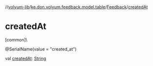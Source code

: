//[volyum-lib](../../../index.md)/[ke.don.volyum.feedback.model.table](../index.md)/[Feedback](index.md)/[createdAt](created-at.md)

# createdAt

[common]\

@SerialName(value = &quot;created_at&quot;)

val [createdAt](created-at.md): [String](https://kotlinlang.org/api/core/kotlin-stdlib/kotlin/-string/index.html)